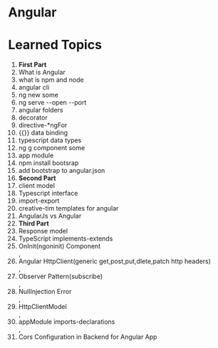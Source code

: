# Angular
<h1>Learned Topics</h1>
<ol>
  <li><strong>First Part</strong></li>
  <li>What is Angular</li>
  <li>what is npm and node</li>
  <li>angular cli </li>
   <li>ng new some</li>
    <li>ng serve --open --port</li>
     <li>angular folders</li>
      <li>decorator</li>
       <li>directive-*ngFor</li>
        <li>{{}} data binding</li>
         <li>typescript data types</li>
          <li>ng g component some</li>
           <li>app module</li>
            <li>npm install bootsrap</li>
             <li>add bootstrap to angular.json</li>
  <li><strong>Second Part</strong></li>
  <li>client model</li>
  <li>Typescript interface</li>
  <li>import-export</li>
  <li>creative-tim templates for angular</li>
  <li>AngularJs vs Angular</li>
  <li><strong>Third Part</strong></li>
  <li>Response model</li>
  <li>TypeScript implements-extends</li>
   <li>OnInit(ngoninit) Component</li>,
  <li> Angular HttpClient(generic get<Type>,post,put,dlete,patch http headers)</li>,
    <li>Observer Pattern(subscribe)</li>,
    <li>NullInjection Error</li>,
    <li>HttpClientModel</li>,<li>appModule imports-declarations</li>,<li>Cors Configuration in Backend for Angular App</li>
 
</ol>
